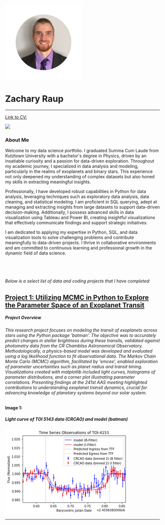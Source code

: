 ![](port_circ181.png)
# Zachary Raup
---
[Link to CV:](CV_Raup_Z.pdf)

<a href = "https://www.linkedin.com/in/zachary-raup-6280a3265"><img src="https://img.shields.io/badge/-LinkedIn-0072b1?&style=for-the-badge&logo=linkedin&logoColor=white" /></a>

### About Me
Welcome to my data science portfolio. I graduated Summa Cum Laude from Kutztown University with a bachelor's degree in Physics, driven by an insatiable curiosity and a passion for data-driven exploration. Throughout my academic journey, I specialized in data analysis and modeling, particularly in the realms of exoplanets and binary stars. This experience not only deepened my understanding of complex datasets but also honed my skills in extracting meaningful insights.

Professionally, I have developed robust capabilities in Python for data analysis, leveraging techniques such as exploratory data analysis, data cleaning, and statistical modeling. I am proficient in SQL querying, adept at managing and extracting insights from large datasets to support data-driven decision-making. Additionally, I possess advanced skills in data visualization using Tableau and Power BI, creating insightful visualizations that effectively communicate findings and support strategic initiatives.

I am dedicated to applying my expertise in Python, SQL, and data visualization tools to solve challenging problems and contribute meaningfully to data-driven projects. I thrive in collaborative environments and am committed to continuous learning and professional growth in the dynamic field of data science.

&nbsp;  
---
###### Below is a select list of data and coding projects that I have completed:

## [Project 1: Utilizing MCMC in Python to Explore the Parameter Space of an Exoplanet Transit](TOI4153_port.ipynb)

##### Project Overview
###### This research project focuses on modeling the transit of exoplanets across stars using the Python package 'batman'. The objective was to accurately predict changes in stellar brightness during these transits, validated against photometry data from the CR Chambliss Astronomical Observatory. Methodologically, a physics-based model was developed and evaluated using a log likelihood function to fit observational data. The Markov Chain Monte Carlo (MCMC) algorithm, facilitated by 'emcee', enabled exploration of parameter uncertainties such as planet radius and transit timing. Visualizations created with matplotlib included light curves, histograms of parameter distributions, and a corner plot illustrating parameter correlations. Presenting findings at the 241st AAS meeting highlighted contributions to understanding exoplanet transit dynamics, crucial for advancing knowledge of planetary systems beyond our solar system.

#### Image 1:
##### Light curve of TOI 5143 data (CRCAO) and model (batman)
 ![](lightkurve.png)

---
